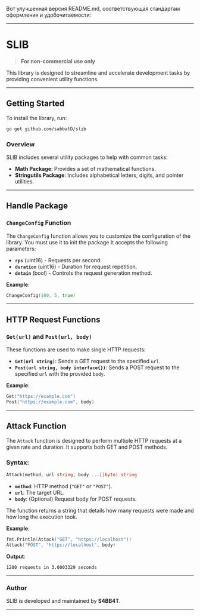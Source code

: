 Вот улучшенная версия README.md, соответствующая стандартам оформления и удобочитаемости:

---

# SLIB

> **For non-commercial use only**

This library is designed to streamline and accelerate development tasks by providing convenient utility functions.

---

## Getting Started

To install the library, run:

```bash
go get github.com/sabbatD/slib
```

### Overview

SLIB includes several utility packages to help with common tasks:

- **Math Package**: Provides a set of mathematical functions.
- **Stringutils Package**: Includes alphabetical letters, digits, and pointer utilities.

---

## Handle Package

### `ChangeConfig` Function

The `ChangeConfig` function allows you to customize the configuration of the library. You must use it to init the package It accepts the following parameters:

- **`rps`** (uint16) - Requests per second.
- **`duration`** (uint16) - Duration for request repetition.
- **`detain`** (bool) - Controls the request generation method.

**Example**:

```go
ChangeConfig(100, 5, true)
```

---

## HTTP Request Functions

### `Get(url)` and `Post(url, body)`

These functions are used to make single HTTP requests:

- **`Get(url string)`**: Sends a GET request to the specified `url`.
- **`Post(url string, body interface{})`**: Sends a POST request to the specified `url` with the provided `body`.

**Example**:

```go
Get("https://example.com")
Post("https://example.com", body)
```

---

## Attack Function

The `Attack` function is designed to perform multiple HTTP requests at a given rate and duration. It supports both GET and POST methods.

### Syntax:

```go
Attack(method, url string, body ...[]byte) string
```

- **`method`**: HTTP method (`"GET"` or `"POST"`).
- **`url`**: The target URL.
- **`body`**: (Optional) Request body for POST requests.

The function returns a string that details how many requests were made and how long the execution took.

**Example**:

```go
fmt.Println(Attack("GET", "https://localhost"))
Attack("POST", "https://localhost", body)
```

**Output**:

```
1200 requests in 3.0003329 seconds
```

---

### Author

SLIB is developed and maintained by **S4BB4T**.

---